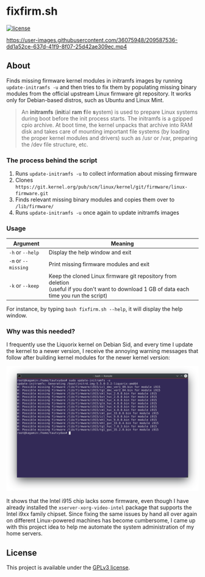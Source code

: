 # fixfirm.sh

[![license](https://img.shields.io/badge/License-GPLv3-blue.svg)](LICENSE)

https://user-images.githubusercontent.com/36075948/209587536-dd1a52ce-637d-41f9-8f07-25d42ae309ec.mp4

## About

Finds missing firmware kernel modules in initramfs images by running `update-initramfs -u` and then tries to fix them by populating missing binary modules from the official upstream Linux firmware git repository. It works only for Debian-based distros, such as Ubuntu and Linux Mint.

> An **initramfs** (**init**ial **ram** **f**ile **s**ystem) is used to prepare Linux systems during boot before the init process starts. The initramfs is a gzipped cpio archive. At boot time, the kernel unpacks that archive into RAM disk and takes care of mounting important file systems (by loading the proper kernel modules and drivers) such as /usr or /var, preparing the /dev file structure, etc.

### The process behind the script

1.   Runs `update-initramfs -u` to collect information about missing firmware
2.   Clones `https://git.kernel.org/pub/scm/linux/kernel/git/firmware/linux-firmware.git`
3.   Finds relevant missing binary modules and copies them over to `/lib/firmware/`
4.   Runs `update-initramfs -u` once again to update initramfs images

### Usage

| Argument            | Meaning                                                      |
| ------------------- | ------------------------------------------------------------ |
| `-h` or `--help`    | Display the help window and exit                             |
| `-m` or `--missing` | Print missing firmware modules and exit                      |
| `-k` or `--keep`    | Keep the cloned Linux firmware git repository from deletion<br />(useful if you don't want to download 1 GB of data each time you run the script) |

For instance, by typing `bash fixfirm.sh --help`, it will display the help window.

### Why was this needed?

I frequently use the Liquorix kernel on Debian Sid, and every time I update the kernel to a newer version, I receive the annoying warning messages that follow after building kernel modules for the newer kernel version:

![missing-modules](docs/missing_modules.png)

It shows that the Intel i915 chip lacks some firmware, even though I have already installed the `xserver-xorg-video-intel` package that supports the Intel i9xx family chipset. Since fixing the same issues by hand all over again on different Linux-powered machines has become cumbersome, I came up with this project idea to help me automate the system administration of my home servers.

## License

This project is available under the [GPLv3 license](LICENSE).
